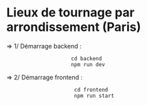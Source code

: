 # Lieux de tournage par arrondissement (Paris)

             

=> 1/ Démarrage backend :

                         cd backend
                         npm run dev

               
                                      
=> 2/ Démarrage frontend :  

                          cd frontend
                          npm run start
